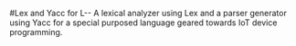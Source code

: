 #Lex and Yacc for L--
A lexical analyzer using Lex and a parser generator using Yacc for a special purposed language geared towards IoT device programming.
